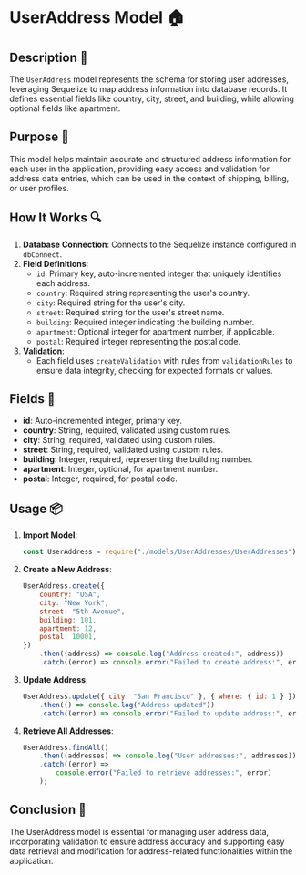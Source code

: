 # UserAddress Model 🏠

## Description 📝

The `UserAddress` model represents the schema for storing user addresses, leveraging Sequelize to map address information into database records.
It defines essential fields like country, city, street, and building, while allowing optional fields like apartment.

## Purpose 🎯

This model helps maintain accurate and structured address information for each user in the application, providing easy access and validation for address data entries, which can be used in the context of shipping, billing, or user profiles.

## How It Works 🔍

1. **Database Connection**: Connects to the Sequelize instance configured in `dbConnect`.
2. **Field Definitions**:
    - `id`: Primary key, auto-incremented integer that uniquely identifies each address.
    - `country`: Required string representing the user's country.
    - `city`: Required string for the user's city.
    - `street`: Required string for the user's street name.
    - `building`: Required integer indicating the building number.
    - `apartment`: Optional integer for apartment number, if applicable.
    - `postal`: Required integer representing the postal code.
3. **Validation**:
    - Each field uses `createValidation` with rules from `validationRules` to ensure data integrity, checking for expected formats or values.

## Fields 📜

-   **id**: Auto-incremented integer, primary key.
-   **country**: String, required, validated using custom rules.
-   **city**: String, required, validated using custom rules.
-   **street**: String, required, validated using custom rules.
-   **building**: Integer, required, representing the building number.
-   **apartment**: Integer, optional, for apartment number.
-   **postal**: Integer, required, for postal code.

## Usage 📦

1. **Import Model**:
    ```javascript
    const UserAddress = require("./models/UserAddresses/UserAddresses");
    ```
2. **Create a New Address**:

    ```javascript
    UserAddress.create({
        country: "USA",
        city: "New York",
        street: "5th Avenue",
        building: 101,
        apartment: 12,
        postal: 10001,
    })
        .then((address) => console.log("Address created:", address))
        .catch((error) => console.error("Failed to create address:", error));
    ```

3. **Update Address**:

    ```javascript
    UserAddress.update({ city: "San Francisco" }, { where: { id: 1 } })
        .then(() => console.log("Address updated"))
        .catch((error) => console.error("Failed to update address:", error));
    ```

4. **Retrieve All Addresses**:
    ```javascript
    UserAddress.findAll()
        .then((addresses) => console.log("User addresses:", addresses))
        .catch((error) =>
            console.error("Failed to retrieve addresses:", error)
        );
    ```

## Conclusion 🚀

The UserAddress model is essential for managing user address data, incorporating validation to ensure address accuracy and supporting easy data retrieval and modification for address-related functionalities within the application.
